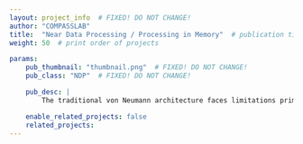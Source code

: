 ```yaml
---
layout: project_info  # FIXED! DO NOT CHANGE!
author: "COMPASSLAB"
title:  "Near Data Processing / Processing in Memory"  # publication title
weight: 50  # print order of projects

params:
    pub_thumbnail: "thumbnail.png"  # FIXED! DO NOT CHANGE!
    pub_class: "NDP"  # FIXED! DO NOT CHANGE!

    pub_desc: |
        The traditional von Neumann architecture faces limitations primarily due to the separation of processing units and memory, which leads to data movement bottlenecks and increased latency. In contrast, Processing-in-Memory (PIM) and Near Data Processing (NDP) architectures have gained prominence because they can process the data without incurring costy data transaction across the memory hierarchy. Especially, PIM and NDP architectures offer potential performance gains by optimizing data access and processing while processing workloads such as AI acceleration since they include a large memory-intensive GEMM (General Matrix Multiplication) operation.

    enable_related_projects: false
    related_projects:
---
```

